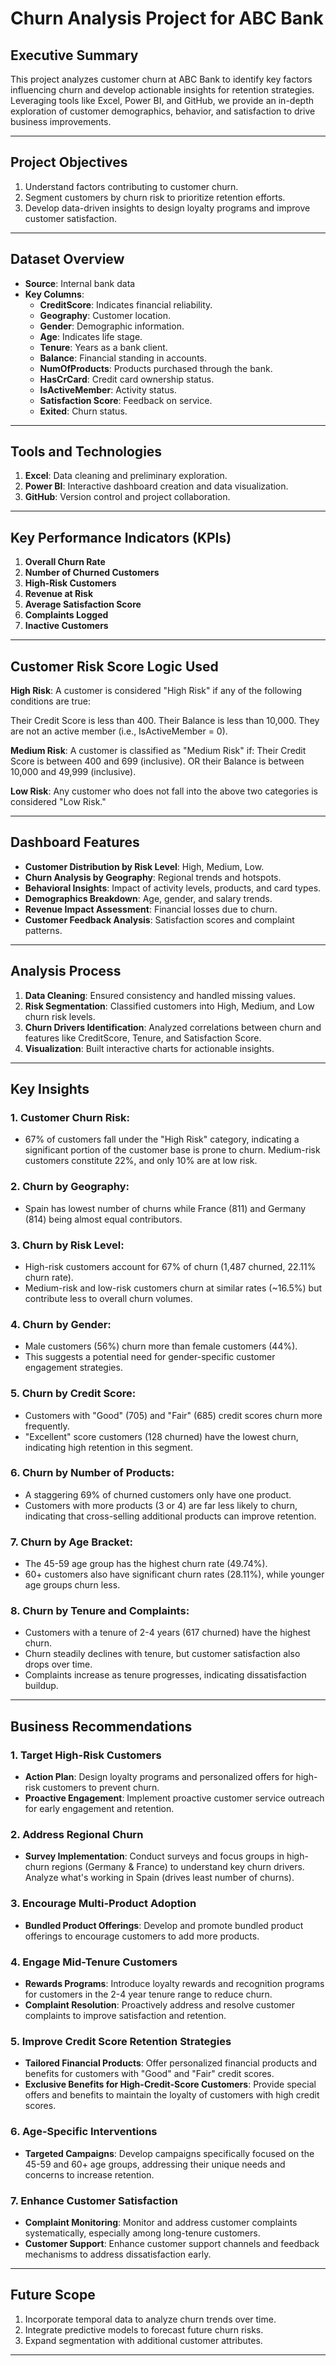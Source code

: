 # Churn Analysis Project for ABC Bank

## Executive Summary
This project analyzes customer churn at ABC Bank to identify key factors influencing churn and develop actionable insights for retention strategies. Leveraging tools like Excel, Power BI, and GitHub, we provide an in-depth exploration of customer demographics, behavior, and satisfaction to drive business improvements.

---

## Project Objectives
1. Understand factors contributing to customer churn.
2. Segment customers by churn risk to prioritize retention efforts.
3. Develop data-driven insights to design loyalty programs and improve customer satisfaction.

---

## Dataset Overview
- **Source**: Internal bank data
- **Key Columns**:
  - **CreditScore**: Indicates financial reliability.
  - **Geography**: Customer location.
  - **Gender**: Demographic information.
  - **Age**: Indicates life stage.
  - **Tenure**: Years as a bank client.
  - **Balance**: Financial standing in accounts.
  - **NumOfProducts**: Products purchased through the bank.
  - **HasCrCard**: Credit card ownership status.
  - **IsActiveMember**: Activity status.
  - **Satisfaction Score**: Feedback on service.
  - **Exited**: Churn status.

---

## Tools and Technologies
1. **Excel**: Data cleaning and preliminary exploration.
2. **Power BI**: Interactive dashboard creation and data visualization.
3. **GitHub**: Version control and project collaboration.

---

## Key Performance Indicators (KPIs)
1. **Overall Churn Rate**
2. **Number of Churned Customers**
3. **High-Risk Customers**
4. **Revenue at Risk**
5. **Average Satisfaction Score**
6. **Complaints Logged**
7. **Inactive Customers**

---
## Customer Risk Score Logic Used

**High Risk**:
A customer is considered "High Risk" if any of the following conditions are true:


Their Credit Score is less than 400.
Their Balance is less than 10,000.
They are not an active member (i.e., IsActiveMember = 0).


**Medium Risk**:
A customer is classified as "Medium Risk" if:
Their Credit Score is between 400 and 699 (inclusive).
OR their Balance is between 10,000 and 49,999 (inclusive).

**Low Risk**:
Any customer who does not fall into the above two categories is considered "Low Risk."

---
## Dashboard Features
- **Customer Distribution by Risk Level**: High, Medium, Low.
- **Churn Analysis by Geography**: Regional trends and hotspots.
- **Behavioral Insights**: Impact of activity levels, products, and card types.
- **Demographics Breakdown**: Age, gender, and salary trends.
- **Revenue Impact Assessment**: Financial losses due to churn.
- **Customer Feedback Analysis**: Satisfaction scores and complaint patterns.

---

## Analysis Process
1. **Data Cleaning**: Ensured consistency and handled missing values.
2. **Risk Segmentation**: Classified customers into High, Medium, and Low churn risk levels.
3. **Churn Drivers Identification**: Analyzed correlations between churn and features like CreditScore, Tenure, and Satisfaction Score.
4. **Visualization**: Built interactive charts for actionable insights.

---
## Key Insights
### 1. **Customer Churn Risk**: 

- 67% of customers fall under the "High Risk" category, indicating a significant portion of the customer base is prone to churn. Medium-risk customers constitute 22%, and only 10% are at low risk.

### 2. **Churn by Geography**: 
- Spain has lowest number of churns while France (811) and Germany (814) being almost equal contributors.

### 3. **Churn by Risk Level**: 
- High-risk customers account for 67% of churn (1,487 churned, 22.11% churn rate).
- Medium-risk and low-risk customers churn at similar rates (~16.5%) but contribute less to overall churn volumes.

### 4. **Churn by Gender**:
- Male customers (56%) churn more than female customers (44%).
- This suggests a potential need for gender-specific customer engagement strategies.

### 5. **Churn by Credit Score**:
- Customers with "Good" (705) and "Fair" (685) credit scores churn more frequently.
- "Excellent" score customers (128 churned) have the lowest churn, indicating high retention in this segment.

### 6. **Churn by Number of Products**:
- A staggering 69% of churned customers only have one product.
- Customers with more products (3 or 4) are far less likely to churn, indicating that cross-selling additional products can improve retention.

### 7. **Churn by Age Bracket**:
- The 45-59 age group has the highest churn rate (49.74%).
- 60+ customers also have significant churn rates (28.11%), while younger age groups churn less.

### 8. **Churn by Tenure and Complaints**:
- Customers with a tenure of 2-4 years (617 churned) have the highest churn.
- Churn steadily declines with tenure, but customer satisfaction also drops over time.
- Complaints increase as tenure progresses, indicating dissatisfaction buildup.
---
## Business Recommendations

### 1. **Target High-Risk Customers**
   - **Action Plan**: Design loyalty programs and personalized offers for high-risk customers to prevent churn.
   - **Proactive Engagement**: Implement proactive customer service outreach for early engagement and retention.
   
### 2. **Address Regional Churn**
   - **Survey Implementation**: Conduct surveys and focus groups in high-churn regions (Germany & France) to understand key churn drivers. Analyze what's working in Spain (drives least number of churns).

### 3. **Encourage Multi-Product Adoption**
   - **Bundled Product Offerings**: Develop and promote bundled product offerings to encourage customers to add more products.
   
### 4. **Engage Mid-Tenure Customers**
   - **Rewards Programs**: Introduce loyalty rewards and recognition programs for customers in the 2-4 year tenure range to reduce churn.
   - **Complaint Resolution**: Proactively address and resolve customer complaints to improve satisfaction and retention.
   
### 5. **Improve Credit Score Retention Strategies**
   - **Tailored Financial Products**: Offer personalized financial products and benefits for customers with "Good" and "Fair" credit scores.
   - **Exclusive Benefits for High-Credit-Score Customers**: Provide special offers and benefits to maintain the loyalty of customers with high credit scores.
   
### 6. **Age-Specific Interventions**
   - **Targeted Campaigns**: Develop campaigns specifically focused on the 45-59 and 60+ age groups, addressing their unique needs and concerns to increase retention.
   
### 7. **Enhance Customer Satisfaction**
   - **Complaint Monitoring**: Monitor and address customer complaints systematically, especially among long-tenure customers.
   - **Customer Support**: Enhance customer support channels and feedback mechanisms to address dissatisfaction early.

---

## Future Scope
1. Incorporate temporal data to analyze churn trends over time.
2. Integrate predictive models to forecast future churn risks.
3. Expand segmentation with additional customer attributes.

---


